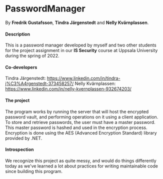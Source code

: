 # PasswordManager
By **Fredrik Gustafsson**, **Tindra Järgenstedt** and **Nelly Kvärnplassen**.

#### Description
This is a password manager developed by myself and two other students for the project assignment in our **IS Security** course at Uppsala University during the spring of 2022.

#### Co-developers
Tindra Järgenstedt: https://www.linkedin.com/in/tindra-j%C3%A4rgenstedt-373458257/
Nelly Kvärnplassen: https://www.linkedin.com/in/nelly-kvernplassen-932674203/

#### The project
The program works by running the server that will host the encrypted password vault, and performing operations on it using a client application. To store and retrieve passwords, the user must have a master password. This master password is hashed and used in the encryption process. Encryption is done using the AES (Advanced Encryption Standard) library provided by .NET.

#### Introspection
We recognize this project as quite messy, and would do things differently today as we've learned a lot about practices for writing maintainable code since building this program.

